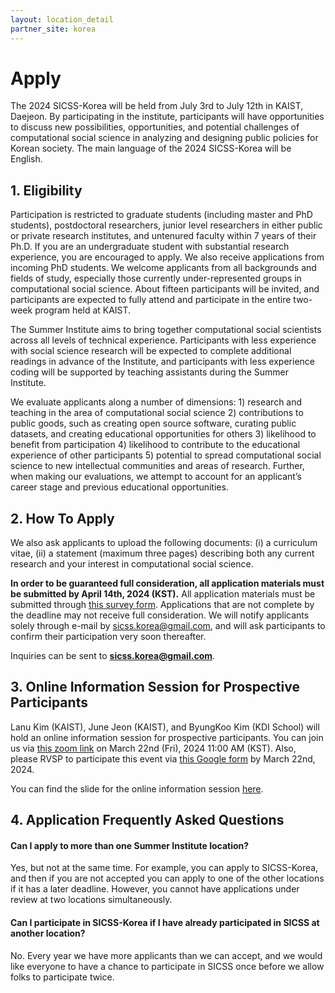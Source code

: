 ```yaml
---
layout: location_detail
partner_site: korea
---
```


# Apply
The 2024 SICSS-Korea will be held from July 3rd to July 12th in KAIST, Daejeon. By participating in the institute, participants will have opportunities to discuss new possibilities, opportunities, and potential challenges of computational social science in analyzing and designing public policies for Korean society. The main language of the 2024 SICSS-Korea will be English.

## 1. Eligibility
Participation is restricted to graduate students (including master and PhD students), postdoctoral researchers, junior level researchers in either public or private research institutes, and untenured faculty within 7 years of their Ph.D. If you are an undergraduate student with substantial research experience, you are encouraged to apply. We also receive applications from incoming PhD students. We welcome applicants from all backgrounds and fields of study, especially those currently under-represented groups in computational social science. About fifteen participants will be invited, and participants are expected to fully attend and participate in the entire two-week program held at KAIST.

The Summer Institute aims to bring together computational social scientists across all levels of technical experience. Participants with less experience with social science research will be expected to complete additional readings in advance of the Institute, and participants with less experience coding will be supported by teaching assistants during the Summer Institute.

We evaluate applicants along a number of dimensions: 1) research and teaching in the area of computational social science 2) contributions to public goods, such as creating open source software, curating public datasets, and creating educational opportunities for others 3) likelihood to benefit from participation 4) likelihood to contribute to the educational experience of other participants 5) potential to spread computational social science to new intellectual communities and areas of research. Further, when making our evaluations, we attempt to account for an applicant’s career stage and previous educational opportunities.

## 2. How To Apply
We also ask applicants to upload the following documents: (i) a curriculum vitae, (ii) a statement (maximum three pages) describing both any current research and your interest in computational social science. 

**In order to be guaranteed full consideration, all application materials must be submitted by April 14th, 2024 (KST).** All application materials must be submitted through [this survey form](https://forms.gle/wfVWEojZa3iaw1mU7). Applications that are not complete by the deadline may not receive full consideration. We will notify applicants solely through e-mail by sicss.korea@gmail.com, and will ask participants to confirm their participation very soon thereafter.

Inquiries can be sent to **sicss.korea@gmail.com**.

## 3. Online Information Session for Prospective Participants

Lanu Kim (KAIST), June Jeon (KAIST), and ByungKoo Kim (KDI School) will hold an online information session for prospective participants. You can join us via [this zoom link](https://bit.ly/3uFUdYW) on March 22nd (Fri), 2024 11:00 AM (KST). Also, please RVSP to participate this event via [this Google form](https://forms.gle/HMJbbCzcaT2xWtzN6) by March 22nd, 2024.

You can find the slide for the online information session [here](https://drive.google.com/file/d/1KrhuNv3cJwjGtJrqLDFHf_a-1nQ80Te7/view?usp=share_link).

## 4. Application Frequently Asked Questions

#### Can I apply to more than one Summer Institute location?

Yes, but not at the same time. For example, you can apply to SICSS-Korea, and then if you are not accepted you can apply to one of the other locations if it has a later deadline. However, you cannot have applications under review at two locations simultaneously.

#### Can I participate in SICSS-Korea if I have already participated in SICSS at another location?

No. Every year we have more applicants than we can accept, and we would like everyone to have a chance to participate in SICSS once before we allow folks to participate twice.
